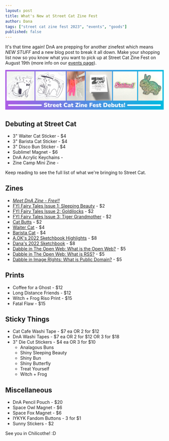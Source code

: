```yaml
---
layout: post
title: What's New at Street Cat Zine Fest
author: Dana
tags: ["street cat zine fest 2023", "events", "goods"]
published: false
---
```


It's that time again! DnA are prepping for another zinefest which means *NEW STUFF* and a new blog post to break it all down. Make your shopping list now so you know what you want to pick up at Street Cat Zine Fest on August 19th (more info on our [events page](https://www.dnaartists.net/events/)).

![a banner highlighting the new items DnA will be selling at Street Cat Zine Fest 2023](/assets/img/post/2023_08_14_streetcat_debuts.png)

## Debuting at Street Cat

- 3" Waiter Cat Sticker - $4
- 3" Barista Cat Sticker - $4
- 3" Disco Bun Sticker - $4
- Sublime! Magnet - $6
- DnA Acrylic Keychains - 
- Zine Camp Mini Zine - 

Keep reading to see the full list of what we're bringing to Street Cat.

<!--more-->

## Zines

- [*Meet DnA Zine - Free!!*](https://www.dnaartists.net/dnapublications/meet-the-team.html)
- [FYI Fairy Tales Issue 1: Sleeping Beauty](https://www.dnaartists.net/alexpublications/fyi-vol-1-sleeping-beauty.html) - $2
- [FYI Fairy Tales Issue 2: Goldilocks](https://www.dnaartists.net/alexpublications/fyi-vol-2-goldilocks.html) - $2
- [FYI Fairy Tales Issue 3: Tiger Grandmother](https://www.dnaartists.net/alexpublications/fyi-tiger-grandmother.html) - $2
- [Cat Butts](https://www.dnaartists.net/danapublications/cat-butts.html) - $2
- [Waiter Cat](https://www.dnaartists.net/danapublications/waiter-cat.html) - $4
- [Barista Cat](https://www.dnaartists.net/danapublications/barista-cat.html) - $4
- [A.OK's 2022 Sketchbook Highlights](https://www.dnaartists.net/alexpublications/22-sketchbook-a.html) - $8
- [Dana's 2022 Sketchbook](https://www.dnaartists.net/danapublications/2022-sketchbook.html) - $8
- [Dabble in The Open Web: What is the Open Web?](https://www.dnaartists.net/publications/dabble-in/) - $5
- [Dabble in The Open Web: What is RSS?](https://www.dnaartists.net/publications/dabble-in/) - $5
- [Dabble in Image RIghts: What is Public Domain?](https://www.dnaartists.net/publications/dabble-in/) - $5

## Prints

- Coffee for a Ghost - $12
- Long Distance Friends - $12
- Witch + Frog Riso Print - $15
- Fatal Flaw - $15

## Sticky Things

- Cat Cafe Washi Tape - $7 ea OR 2 for $12
- DnA Washi Tapes - $7 ea OR 2 for $12 OR 3 for $18
- 3" Die Cut Stickers - $4 ea OR 3 for $10
  - Analagous Buns
  - Shiny Sleeping Beauty
  - Shiny Bun
  - Shiny Butterfly
  - Treat Yourself
  - Witch + Frog

## Miscellaneous 

- DnA Pencil Pouch - $20
- Space Owl Magnet - $6
- Space Fox Magnet - $6
- IYKYK Fandom Buttons - 3 for $1
- Sunny Stickers - $2

See you in Chilicothe! :D
